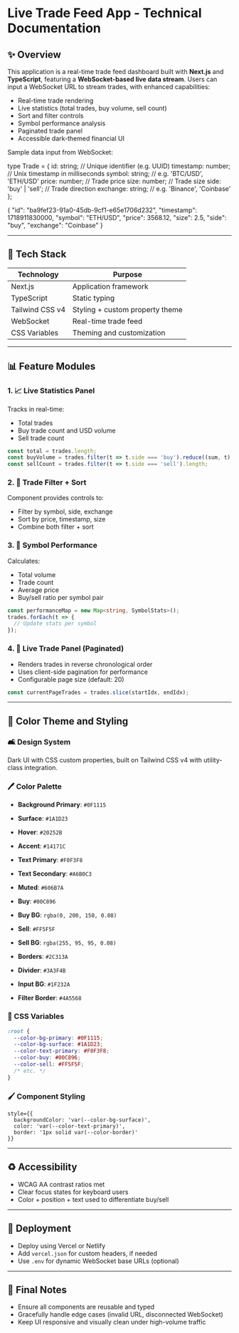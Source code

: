 # Live Trade Feed App - Technical Documentation

## ✨ Overview

This application is a real-time trade feed dashboard built with **Next.js** and **TypeScript**, featuring a **WebSocket-based live data stream**. Users can input a WebSocket URL to stream trades, with enhanced capabilities:

- Real-time trade rendering
- Live statistics (total trades, buy volume, sell count)
- Sort and filter controls
- Symbol performance analysis
- Paginated trade panel
- Accessible dark-themed financial UI

Sample data input from WebSocket:

type Trade = {
  id: string;               // Unique identifier (e.g. UUID)
  timestamp: number;        // Unix timestamp in milliseconds
  symbol: string;           // e.g. 'BTC/USD', 'ETH/USD'
  price: number;            // Trade price
  size: number;             // Trade size
  side: 'buy' | 'sell';     // Trade direction
  exchange: string;         // e.g. 'Binance', 'Coinbase'
};

{
  "id": "ba9fef23-91a0-45db-9cf1-e65e1706d232",
  "timestamp": 1718911830000,
  "symbol": "ETH/USD",
  "price": 3568.12,
  "size": 2.5,
  "side": "buy",
  "exchange": "Coinbase"
}

---

## 🔧 Tech Stack

| Technology      | Purpose                         |
| --------------- | ------------------------------- |
| Next.js         | Application framework           |
| TypeScript      | Static typing                   |
| Tailwind CSS v4 | Styling + custom property theme |
| WebSocket       | Real-time trade feed            |
| CSS Variables   | Theming and customization       |

---

## 📊 Feature Modules

### 1. 📈 Live Statistics Panel

Tracks in real-time:

- Total trades
- Buy trade count and USD volume
- Sell trade count

```ts
const total = trades.length;
const buyVolume = trades.filter(t => t.side === 'buy').reduce((sum, t) => sum + (t.price * t.size), 0);
const sellCount = trades.filter(t => t.side === 'sell').length;
```

### 2. 📝 Trade Filter + Sort

Component provides controls to:

- Filter by symbol, side, exchange
- Sort by price, timestamp, size
- Combine both filter + sort

### 3. 🔄 Symbol Performance

Calculates:

- Total volume
- Trade count
- Average price
- Buy/sell ratio per symbol pair

```ts
const performanceMap = new Map<string, SymbolStats>();
trades.forEach(t => {
  // Update stats per symbol
});
```

### 4. 📲 Live Trade Panel (Paginated)

- Renders trades in reverse chronological order
- Uses client-side pagination for performance
- Configurable page size (default: 20)

```ts
const currentPageTrades = trades.slice(startIdx, endIdx);
```

---

## 🎨 Color Theme and Styling

### 🛋 Design System

Dark UI with CSS custom properties, built on Tailwind CSS v4 with utility-class integration.

### 🖊️ Color Palette

- **Background Primary**: `#0F1115`

- **Surface**: `#1A1D23`

- **Hover**: `#20252B`

- **Accent**: `#14171C`

- **Text Primary**: `#F0F3F8`

- **Text Secondary**: `#A6B0C3`

- **Muted**: `#606B7A`

- **Buy**: `#00C896`

- **Buy BG**: `rgba(0, 200, 150, 0.08)`

- **Sell**: `#FF5F5F`

- **Sell BG**: `rgba(255, 95, 95, 0.08)`

- **Borders**: `#2C313A`

- **Divider**: `#3A3F4B`

- **Input BG**: `#1F232A`

- **Filter Border**: `#4A5568`

### 🌇 CSS Variables

```css
:root {
  --color-bg-primary: #0F1115;
  --color-bg-surface: #1A1D23;
  --color-text-primary: #F0F3F8;
  --color-buy: #00C896;
  --color-sell: #FF5F5F;
  /* etc. */
}
```

### 🖌️ Component Styling

```tsx
style={{
  backgroundColor: 'var(--color-bg-surface)',
  color: 'var(--color-text-primary)',
  border: '1px solid var(--color-border)'
}}
```

---

## ♻️ Accessibility

- WCAG AA contrast ratios met
- Clear focus states for keyboard users
- Color + position + text used to differentiate buy/sell

---

## 🚀 Deployment

- Deploy using Vercel or Netlify
- Add `vercel.json` for custom headers, if needed
- Use `.env` for dynamic WebSocket base URLs (optional)

---

## 🚪 Final Notes

- Ensure all components are reusable and typed
- Gracefully handle edge cases (invalid URL, disconnected WebSocket)
- Keep UI responsive and visually clean under high-volume traffic

